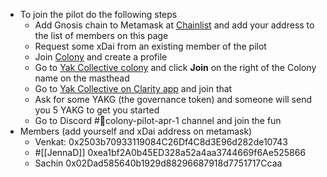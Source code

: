 - To join the pilot do the following steps
    - Add Gnosis chain to Metamask at [Chainlist](https://chainlist.org) and add your address to the list of members on this page
    - Request some xDai from an existing member of the pilot
    - Join [Colony](https://colony.io/) and create a profile
    - Go to [Yak Collective colony](https://xdai.colony.io/colony/yakcollective) and click **Join** on the right of the Colony name on the masthead
    - Go to [Yak Collective on Clarity app](https://app.clarity.so/invite-link/N7MiFrMThG) and join that
    - Ask for some YAKG (the governance token) and someone will send you 5 YAKG to get you started
    - Go to Discord #🎪colony-pilot-apr-1 channel and join the fun
- Members (add yourself and xDai address on metamask)
    - Venkat: 0x2503b70933119084C26Df4C8d3E96d282de10743
    - #[[JennaD]] 0xea1bf2A0b45ED328a52a4aa3744669f6Ae525866
    - Sachin 0x02Dad585640b1929d88296687918d7751717Ccaa
